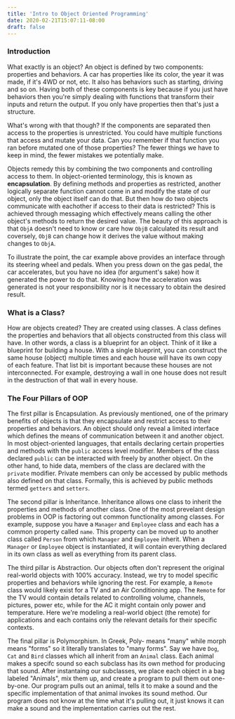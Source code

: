 ```yaml
---
title: 'Intro to Object Oriented Programming'
date: 2020-02-21T15:07:11-08:00
draft: false
---
```


### Introduction

What exactly is an object? An object is defined by two components: properties and behaviors. A car has properties like its color, the year it was made, if it's 4WD or not, etc. It also has behaviors such as starting, driving and so on. Having both of these components is key because if you just have behaviors then you're simply dealing with functions that transform their inputs and return the output. If you only have properties then that's just a structure.

What's wrong with that though? If the components are separated then access to the properties is unrestricted. You could have multiple functions that access and mutate your data. Can you remember if that function you ran before mutated one of those properties? The fewer things we have to keep in mind, the fewer mistakes we potentially make.

Objects remedy this by combining the two components and controlling access to them. In object-oriented terminology, this is known as **encapsulation**. By defining methods and properties as restricted, another logically separate function cannot come in and modify the state of our object, only the object itself can do that. But then how do two objects communicate with eachother if access to their data is restricted? This is achieved through messaging which effectively means calling the other object's methods to return the desired value. The beauty of this approach is that `ObjA` doesn't need to know or care how `ObjB` calculated its result and coversely, `ObjB` can change how it derives the value without making changes to `ObjA`.

To illustrate the point, the car example above provides an interface through its steering wheel and pedals. When you press down on the gas pedal, the car accelerates, but you have no idea (for argument's sake) how it generated the power to do that. Knowing how the acceleration was generated is not your responsibility nor is it necessary to obtain the desired result.

### What is a Class?

How are objects created? They are created using classes. A class defines the properties and behaviors that all objects constructed from this class will have. In other words, a class is a blueprint for an object. Think of it like a blueprint for building a house. With a single blueprint, you can construct the same house (object) multiple times and each house will have its own copy of each feature. That list bit is important because these houses are not interconnected. For example, destroying a wall in one house does not result in the destruction of that wall in every house.

### The Four Pillars of OOP

The first pillar is Encapsulation. As previously mentioned, one of the primary benefits of objects is that they encapsulate and restrict access to their properties and behaviors. An object should only reveal a limited interface which defines the means of communication between it and another object. In most object-oriented languages, that entails declaring certain properties and methods with the `public` access level modifier. Members of the class declared `public` can be interacted with freely by another object. On the other hand, to hide data, members of the class are declared with the `private` modifier. Private members can only be accessed by public methods also defined on that class. Formally, this is achieved by public methods termed `getters` and `setters`.

The second pillar is Inheritance. Inheritance allows one class to inherit the properties and methods of another class. One of the most prevelant design problems in OOP is factoring out common functionality among classes. For example, suppose you have a `Manager` and `Employee` class and each has a common property called `name`. This property can be moved up to another class called `Person` from which `Manager` and `Employee` inherit. When a `Manager` or `Employee` object is instantiated, it will contain everything declared in its own class as well as everything from its parent class.

The third pillar is Abstraction. Our objects often don't represent the original real-world objects with 100% accuracy. Instead, we try to model specific properties and behaviors while ignoring the rest. For example, a `Remote` class would likely exist for a TV and an Air Conditioning app. The `Remote` for the TV would contain details related to controlling volume, channels, pictures, power etc, while for the AC it might contain only power and temperature. Here we're modeling a real-world object (the remote) for applications and each contains only the relevant details for their specific contexts.

The final pillar is Polymorphism. In Greek, Poly- means "many" while morph means "forms" so it literally translates to "many forms". Say we have `Dog`, `Cat` and `Bird` classes which all inherit from an `Animal` class. Each animal makes a specifc sound so each subclass has its own method for producing that sound. After instantaing our subclasses, we place each object in a bag labeled "Animals", mix them up, and create a program to pull them out one-by-one. Our program pulls out an animal, tells it to make a sound and the specific implementation of that animal invokes its sound method. Our program does not know at the time what it's pulling out, it just knows it can make a sound and the implementation carries out the rest.
